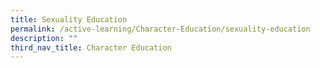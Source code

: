 ```yaml
---
title: Sexuality Education
permalink: /active-learning/Character-Education/sexuality-education
description: ""
third_nav_title: Character Education
---
```

